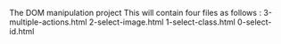 The DOM manipulation project
This will contain four files as follows :
3-multiple-actions.html
2-select-image.html
1-select-class.html
0-select-id.html